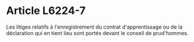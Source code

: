 # Article L6224-7

Les litiges relatifs à l'enregistrement du contrat d'apprentissage ou de la déclaration qui en tient lieu sont portés devant le conseil de prud'hommes.